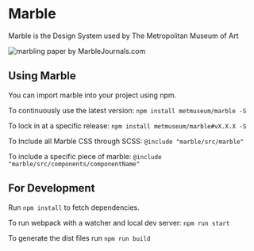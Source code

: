 # Marble
Marble is the Design System used by The Metropolitan Museum of Art

![marbling paper by MarbleJournals.com](https://ds62n8mqpnstb.cloudfront.net//full_Escanear-6r.jpg)

## Using Marble
You can import marble into your project using npm.

To continuously use the latest version: `npm install metmuseum/marble -S`

To lock in at a specific release: `npm install metmuseum/marble#vX.X.X -S`

To Include all Marble CSS through SCSS:
  `@include "marble/src/marble"`

To include a specific piece of marble:
`@include "marble/src/components/componentName"`


## For Development
Run `npm install` to fetch dependencies.

To run webpack with a watcher and local dev server: `npm run start`

To generate the dist files run `npm run build`
